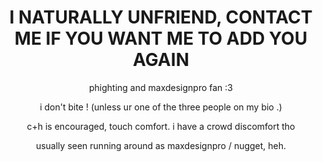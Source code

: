 ## 
<h1 align="center">I NATURALLY UNFRIEND, CONTACT ME IF YOU WANT ME TO ADD YOU AGAIN</h1>

<p align="center">
phighting and maxdesignpro fan :3
</p>

</p>
<p align="center">
  i don't bite ! (unless ur one of the three people on my bio .)
</p>
<p align="center">
  c+h is encouraged, touch comfort. i have a crowd discomfort tho
</p>
<p align="center">
  usually seen running around as maxdesignpro / nugget, heh.
</p>
<!--
**TWIDDLEFINGER/TWIDDLEFINGER** is a ✨ _special_ ✨ repository because its `README.md` (this file) appears on your GitHub profile.

Here are some ideas to get you started:

- 🔭 I’m currently working on ...
- 🌱 I’m currently learning ...
- 👯 I’m looking to collaborate on ...
- 🤔 I’m looking for help with ...
- 💬 Ask me about ...
- 📫 How to reach me: ...
- 😄 Pronouns: ...
- ⚡ Fun fact: ...
-->
